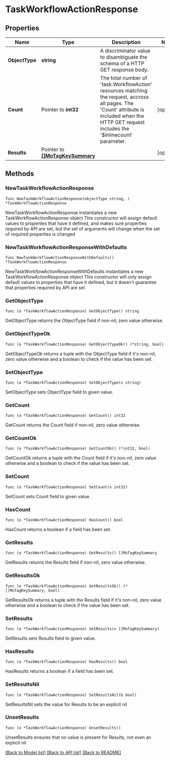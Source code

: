 # TaskWorkflowActionResponse

## Properties

Name | Type | Description | Notes
------------ | ------------- | ------------- | -------------
**ObjectType** | **string** | A discriminator value to disambiguate the schema of a HTTP GET response body. | 
**Count** | Pointer to **int32** | The total number of &#39;task.WorkflowAction&#39; resources matching the request, accross all pages. The &#39;Count&#39; attribute is included when the HTTP GET request includes the &#39;$inlinecount&#39; parameter. | [optional] 
**Results** | Pointer to [**[]MoTagKeySummary**](MoTagKeySummary.md) |  | [optional] 

## Methods

### NewTaskWorkflowActionResponse

`func NewTaskWorkflowActionResponse(objectType string, ) *TaskWorkflowActionResponse`

NewTaskWorkflowActionResponse instantiates a new TaskWorkflowActionResponse object
This constructor will assign default values to properties that have it defined,
and makes sure properties required by API are set, but the set of arguments
will change when the set of required properties is changed

### NewTaskWorkflowActionResponseWithDefaults

`func NewTaskWorkflowActionResponseWithDefaults() *TaskWorkflowActionResponse`

NewTaskWorkflowActionResponseWithDefaults instantiates a new TaskWorkflowActionResponse object
This constructor will only assign default values to properties that have it defined,
but it doesn't guarantee that properties required by API are set

### GetObjectType

`func (o *TaskWorkflowActionResponse) GetObjectType() string`

GetObjectType returns the ObjectType field if non-nil, zero value otherwise.

### GetObjectTypeOk

`func (o *TaskWorkflowActionResponse) GetObjectTypeOk() (*string, bool)`

GetObjectTypeOk returns a tuple with the ObjectType field if it's non-nil, zero value otherwise
and a boolean to check if the value has been set.

### SetObjectType

`func (o *TaskWorkflowActionResponse) SetObjectType(v string)`

SetObjectType sets ObjectType field to given value.


### GetCount

`func (o *TaskWorkflowActionResponse) GetCount() int32`

GetCount returns the Count field if non-nil, zero value otherwise.

### GetCountOk

`func (o *TaskWorkflowActionResponse) GetCountOk() (*int32, bool)`

GetCountOk returns a tuple with the Count field if it's non-nil, zero value otherwise
and a boolean to check if the value has been set.

### SetCount

`func (o *TaskWorkflowActionResponse) SetCount(v int32)`

SetCount sets Count field to given value.

### HasCount

`func (o *TaskWorkflowActionResponse) HasCount() bool`

HasCount returns a boolean if a field has been set.

### GetResults

`func (o *TaskWorkflowActionResponse) GetResults() []MoTagKeySummary`

GetResults returns the Results field if non-nil, zero value otherwise.

### GetResultsOk

`func (o *TaskWorkflowActionResponse) GetResultsOk() (*[]MoTagKeySummary, bool)`

GetResultsOk returns a tuple with the Results field if it's non-nil, zero value otherwise
and a boolean to check if the value has been set.

### SetResults

`func (o *TaskWorkflowActionResponse) SetResults(v []MoTagKeySummary)`

SetResults sets Results field to given value.

### HasResults

`func (o *TaskWorkflowActionResponse) HasResults() bool`

HasResults returns a boolean if a field has been set.

### SetResultsNil

`func (o *TaskWorkflowActionResponse) SetResultsNil(b bool)`

 SetResultsNil sets the value for Results to be an explicit nil

### UnsetResults
`func (o *TaskWorkflowActionResponse) UnsetResults()`

UnsetResults ensures that no value is present for Results, not even an explicit nil

[[Back to Model list]](../README.md#documentation-for-models) [[Back to API list]](../README.md#documentation-for-api-endpoints) [[Back to README]](../README.md)


